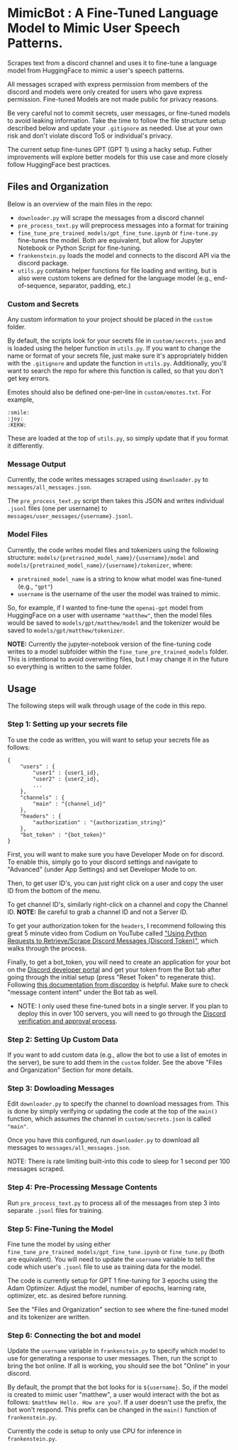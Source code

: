 # MimicBot : A Fine-Tuned Language Model to Mimic User Speech Patterns. 

Scrapes text from a discord channel and uses it to fine-tune a language model from HuggingFace to mimic a user's speech patterns.

All messages scraped with express permission from members of the discord and models were only created for users who gave express permission. Fine-tuned Models are not made public for privacy reasons.

Be very careful not to commit secrets, user messages, or fine-tuned models to avoid leaking information. Take the time to follow the file structure setup described below and update your `.gitignore` as needed. Use at your own risk and don't violate discord ToS or individual's privacy. 

The current setup fine-tunes GPT (GPT 1) using a hacky setup. Futher improvements will explore better models for this use case and more closely follow HuggingFace best practices. 



## Files and Organization

Below is an overview of the main files in the repo:

- `downloader.py` will scrape the messages from a discord channel
- `pre_process_text.py` will preprocess messages into a format for training
- `fine_tune_pre_trained_models/gpt_fine_tune.ipynb` or `fine-tune.py` fine-tunes the model. Both are equivalent, but allow for Jupyter Notebook or Python Script for fine-tuning.
- `frankenstein.py` loads the model and connects to the discord API via the discord package.
- `utils.py` contains helper functions for file loading and writing, but is also were custom tokens are defined for the language model (e.g., end-of-sequence, separator, padding, etc.)

### Custom and Secrets

Any custom information to your project should be placed in the `custom` folder. 

By default, the scripts look for your secrets file in `custom/secrets.json` and is loaded using the helper function in `utils.py`. If you want to change the name or format of your secrets file, just make sure it's appropriately hidden with the `.gitignore` and update the function in `utils.py`. Additionally, you'll want to search the repo for where this function is called, so that you don't get key errors.

Emotes should also be defined one-per-line in `custom/emotes.txt`. For example,

```
:smile:
:joy:
:KEKW:
```

These are loaded at the top of `utils.py`, so simply update that if you format it differently.


### Message Output

Currently, the code writes messages scraped using `downloader.py` to `messages/all_messages.json`.

The `pre_process_text.py` script then takes this JSON and writes individual `.jsonl` files (one per username) to `messages/user_messages/{username}.jsonl`.

### Model Files

Currently, the code writes model files and tokenizers using the following structure: `models/{pretrained_model_name}/{username}/model` and `models/{pretrained_model_name}/{username}/tokenizer`, where:
- `pretrained_model_name` is a string to know what model was fine-tuned (e.g., `"gpt"`)
- `username` is the username of the user the model was trained to mimic.

So, for example, if I wanted to fine-tune the `openai-gpt` model from HuggingFace on a user with username `"matthew"`, then the model files would be saved to `models/gpt/matthew/model` and the tokenizer would be saved to `models/gpt/matthew/tokenizer`. 

**NOTE:** Currently the jupyter-notebook version of the fine-tuning code writes to a model subfolder within the `fine_tune_pre_trained_models` folder. This is intentional to avoid overwriting files, but I may change it in the future so everything is written to the same folder.


## Usage

The following steps will walk through usage of the code in this repo. 

### Step 1: Setting up your secrets file

To use the code as written, you will want to setup your secrets file as follows:

```
{
    "users" : {
        "user1" : {user1_id},
        "user2" : {user2_id},
        ...
    },
    "channels" : {
        "main" : "{channel_id}"
    },
    "headers" : {
        "authorization" : "{authorization_string}"
    },
    "bot_token" : "{bot_token}"
}
```

First, you will want to make sure you have Developer Mode on for discord. To enable this, simply go to your discord settings and navigate to "Advanced" (under App Settings) and set Developer Mode to on.

Then, to get user ID's, you can just right click on a user and copy the user ID from the bottom of the menu.

To get channel ID's, similarly right-click on a channel and copy the Channel ID. **NOTE:** Be careful to grab a channel ID and not a Server ID. 

To get your authorization token for the `headers`, I  recommend following this great 5 minute video from Codium on YouTube called ["Using Python Requests to Retrieve/Scrape Discord Messages (Discord Token)"](https://youtu.be/xh28F6f-Cds), which walks through the process.


Finally, to get a bot_token, you will need to create an application for your bot on the [Discord developer portal](https://discord.com/developers/applications) and get your token from the Bot tab after going through the initial setup (press "Reset Token" to regenerate this). Following [this documentation from discordpy](https://discordpy.readthedocs.io/en/stable/discord.html) is helpful. Make sure to check "message content intent" under the Bot tab as well. 
- NOTE: I only used these fine-tuned bots in a single server. If you plan to deploy this in over 100 servers, you will need to go through the [Discord verification and approval process](https://support.discord.com/hc/en-us/articles/360040720412). 


### Step 2: Setting Up Custom Data

If you want to add custom data (e.g., allow the bot to use a list of emotes in the server), be sure to add them in the `custom` folder. See the above "Files and Organization" Section for more details. 

### Step 3: Dowloading Messages

Edit `downloader.py` to specify the channel to download messages from. This is done by simply verifying or updating the code at the top of the `main()` function, which assumes the channel in `custom/secrets.json` is called `"main"`. 

Once you have this configured, run `downloader.py` to download all messages to `messages/all_messages.json`. 

NOTE: There is rate limiting built-into this code to sleep for 1 second per 100 messages scraped.

### Step 4: Pre-Processing Message Contents

Run `pre_process_text.py` to process all of the messages from step 3 into separate `.jsonl` files for training. 

### Step 5: Fine-Tuning the Model

Fine tune the model by using either `fine_tune_pre_trained_models/gpt_fine_tune.ipynb` or `fine_tune.py` (both are equivalent). You will need to update the `username` variable to tell the code which user's `.jsonl` file to use as training data for the model. 

The code is currently setup for GPT 1 fine-tuning for 3 epochs using the Adam Optimizer. Adjust the model, number of epochs, learning rate, optimizer, etc. as desired before running. 

See the "Files and Organization" section to see where the fine-tuned model and its tokenizer are written.

### Step 6: Connecting the bot and model

Update the `username` variable in `frankenstein.py` to specify which model to use for generating a response to user messages. Then, run the script to bring the bot online. If all is working, you should see the bot "Online" in your discord. 

By default, the prompt that the bot looks for is `${username}`. So, if the model is created to mimic user "matthew", a user would interact with the bot as follows: `$matthew Hello. How are you?`. If a user doesn't use the prefix, the bot won't respond. This prefix can be changed in the `main()` function of `frankenstein.py`.

Currently the code is setup to only use CPU for inference in `frankenstein.py`. 

